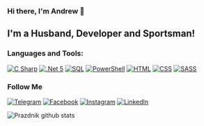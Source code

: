 ### Hi there, I'm Andrew 👋

## I'm a Husband, Developer and Sportsman!

### Languages and Tools: 
[![C Sharp](https://img.shields.io/badge/-C_Sharp-090909?style=for-the-badge&logo=c-sharp&logoColor=6296cc)](https://docs.microsoft.com/en-us/dotnet/csharp)
[![.Net 5](https://img.shields.io/badge/-Dotnet_5-090909?style=for-the-badge&logo=.net&logoColor=6296cc)](https://dotnet.microsoft.com)
[![SQL](https://img.shields.io/badge/-SQL-090909?style=for-the-badge&logo=MySql&logoColor=6296cc)](https://www.mysql.com)
[![PowerShell](https://img.shields.io/badge/-PowerShell-090909?style=for-the-badge&logo=PowerShell&logoColor=6296cc)](https://docs.microsoft.com/powershell)
[![HTML](https://img.shields.io/badge/-HTML-090909?style=for-the-badge&logo=HTML5&logoColor=6296cc)](https://www.w3.org/html)
[![CSS](https://img.shields.io/badge/-CSS-090909?style=for-the-badge&logo=CSS3&logoColor=6296cc)](https://www.w3.org/Style/CSS)
[![SASS](https://img.shields.io/badge/-SASS-090909?style=for-the-badge&logo=SASS&logoColor=6296cc)](https://sass-scss.ru/)

### Follow Me
[![Telegram](https://img.shields.io/badge/-Telegram-090909?style=for-the-badge&logo=telegram&logoColor=6296cc)](https://t.me/Prazdnichek)
[![Facebook](https://img.shields.io/badge/-Facebook-090909?style=for-the-badge&logo=Facebook&logoColor=6296cc)](https://www.facebook.com/pazdnikovandrey)
[![Instagram](https://img.shields.io/badge/-Instagram-090909?style=for-the-badge&logo=instagram&logoColor=6296cc)](https://www.instagram.com/pazdnikov_andrey)
[![LinkedIn](https://img.shields.io/badge/-LinkedIn-090909?style=for-the-badge&logo=linkedin&logoColor=6296cc)](https://www.linkedin.com/in/pazdnikovandrey)

![Prazdnik github stats](https://github-readme-stats.vercel.app/api?username=prazdnik&show_icons=true&theme=buefy&count_private=true)

